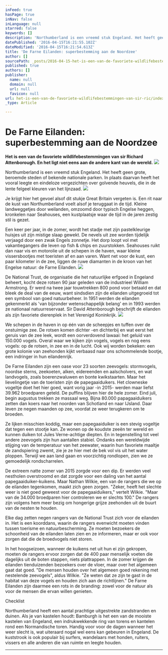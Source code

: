 ```yaml
---
inFeed: true
hasPage: true
inNav: false
inLanguage: null
starred: false
keywords: []
description: 'Northumberland is een vreemd stuk Engeland. Het heeft geen grote, beroemde steden of bekende nationale parken. In plaats daarvan heeft het vooral leegte en eindeloze vergezichten over golvende heuvels, die in de lente felgeel kleuren van het lijnzaad. '
datePublished: '2016-04-15T16:21:55.102Z'
dateModified: '2016-04-15T16:21:54.613Z'
title: 'De Farne Eilanden: superbestemming aan de Noordzee'
author: []
sourcePath: _posts/2016-04-15-het-is-een-van-de-favoriete-wildlifebestemmingen-van-sir-ric.md
published: true
authors: []
publisher:
  name: null
  domain: null
  url: null
  favicon: null
url: het-is-een-van-de-favoriete-wildlifebestemmingen-van-sir-ric/index.html
_type: Article

---
```

# De Farne Eilanden: superbestemming aan de Noordzee

**Het is een van de favoriete wildlifebestemmingen van sir Richard Attenborough. En het ligt niet eens aan de andere kant van de wereld.**
![](https://the-grid-user-content.s3-us-west-2.amazonaws.com/e6c1dc96-e223-4f78-8ca4-c95305332d56.jpg)

Northumberland is een vreemd stuk Engeland. Het heeft geen grote, beroemde steden of bekende nationale parken. In plaats daarvan heeft het vooral leegte en eindeloze vergezichten over golvende heuvels, die in de lente felgeel kleuren van het lijnzaad. ![](https://the-grid-user-content.s3-us-west-2.amazonaws.com/671c968b-7c94-47e3-a9bf-046a3563af7f.jpg)

Je krijgt hier het gevoel alsof dit stukje Great Britain vergeten is. Een rit naar de kust van Northumberland voelt alsof je teruggaat in de tijd. Kleine landweggetjes door weilanden, omzoomd door typisch Engelse heggen, kronkelen naar Seahouses, een kustplaatsje waar de tijd in de jaren zestig stil is gezet. 

Een keer per jaar, in de zomer, wordt het stadje met zijn pastelkleurige huisjes uit zijn mistige slaap gewekt. De nevels uit zee worden tijdelijk verjaagd door een zwak Engels zonnetje. Het dorp loopt vol met vakantiegangers die leven op fish & chips en zuurstokken. Seahouses ruikt dan naar vis en motorolie uit de schepen in de haven, waar kleine vissersbootjes met toeristen af en aan varen. Want net voor de kust, een paar kilometer in de zee, liggen de ruwe diamanten in de kroon van het Engelse natuur: de Farne Eilanden. ![](https://the-grid-user-content.s3-us-west-2.amazonaws.com/b0b2a4b5-326b-4f91-a26f-40fcd3f9f011.jpg)

De National Trust, de organisatie die het natuurlijke erfgoed in Engeland beheert, kocht deze rotsen 90 jaar geleden van de industrieel William Armstrong. Er werd na twee jaar touwtrekken 800 pond voor betaald en dat bleek de deal van de eeuw, want sindsdien zijn de eilanden uitgegroeid tot een symbool van goed natuurbeheer. In 1951 werden de eilanden gekenmerkt als 'van bijzonder wetenschappelijk belang' en in 1993 werden ze nationaal natuurreservaat. Sir David Attenborough beschrijft de eilanden als zijn favoriete dierenplek in het Verenigd Koninkrijk. ![](https://the-grid-user-content.s3-us-west-2.amazonaws.com/e534f4f0-c12a-4ed9-b1b0-76f7b2cd9887.jpg)

We schepen in de haven in op één van de scheepjes en tuffen over de onstuimige zee. De rotsen komen dichter -en dichterbij en wat eerst het geruis van de zee leek, wordt een oorverdovend lawaai: het geluid van 150.000 vogels. Overal waar we kijken zijn vogels, vogels en nog eens vogels: op de rotsen, in zee en in de lucht. Ook wij worden bekeken: een grote kolonie van zeehonden kijkt verbaasd naar ons schommelende bootje, een indringer in hun eilandenrijk.

De Farne Eilanden zijn een oase voor 23 soorten zeevogels: stormvogels, noordse sterns, zeekoeten, alken, eidereenden en aalscholvers, en wat landvogels, zoals boerenzwaluwen en bonte kwikstaarten. Maar het lievelingetje van de toeristen zijn de papegaaiduikers. Het clowneske vogeltje doet het hier goed, want vorig jaar -in 2015- werden maar liefst 39.962 broedparen geteld. De puffins blijven hier de hele zomer. Eind juli, begin augustus trekken ze massaal weg. Bijna 80.000 papagaaiduikers zetten dan koers naar het noorden van Schotland en naar IJsland. Daar leven ze negen maanden op zee, voordat ze weer terugkeren om te broeden.

Ze lijken misschien koddig, maar een papegaaiduiker is een stevig vogeltje dat tegen een stootje kan. Ze wonen op de koudste zeeën ter wereld en kunnen duiken tot Jules Verne-achtige diepten. En in tegenstelling tot veel andere zeevogels zijn hun aantallen stabiel. Ondanks een wereldwijde stijging van de temperatuur van het zeewater, waarin hun favoriete maaltje de zandspiering zwemt, zie je ze hier met de bek vol vis uit het water ploppen. Terwijl we aan land gaan en voorzichtig rondlopen, zien we ze gemoedelijk rondscharrelen.

De extreem natte zomer van 2015 zorgde voor een dip. Er werden veel nestholen overstroomd en dat zorgde voor een daling van het aantal papegaaiduiker-kuikens. Maar Nathan Wilkie, een van de rangers die we op de eilanden tegenkomen, maakt zich geen zorgen. "Zeker, heeft het slechte weer is niet goed geweest voor de papegaaiduikers," vertelt Wilkie. "Maar van de 34.000 broedparen hier controleren we er slechts 100." De rangers zijn volgens hem meer bezig om hongerige grijze zeehonden uit de buurt van de nesten te houden.

Elke dag zetten negen rangers van de National Trust zich voor de eilanden in. Het is een koorddans, waarin de rangers evenwicht moeten vinden tussen toerisme en natuurbescherming. Ze moeten bezoekers de schoonheid van de eilanden laten zien en ze informeren, maar er ook voor zorgen dat die de broedvogels niet storen. 

In het hoogseizoen, wanneer de kuikens net uit hun ei zijn gekropen, moeten de rangers ervoor zorgen dat de 400 paar menselijk voeten die dagelijks uit de boten stappen, niets plattrappen. In de zomer krijgen de eilanden tienduizenden bezoekers over de vloer, maar over het algemeen gaat dat goed.  "De mensen houden over het algemeen goed rekening met nestelende zeevogels", aldus Wilkie. "Ze weten dat ze zijn te gast in de habitat van deze vogels en houden zich aan de richtlijnen." De Farne Eilanden zijn daarmee een rots in de branding: zowel voor de natuur als voor de mensen die ervan willen genieten.

Checklist

Northumberland heeft een aantal prachtige uitgestrekte zandstranden en duinen. Als je van kastelen houdt: Bamburgh is het een van de mooiste kastelen van Engeland, een indrukwekkende ring van torens en kantelen rond een Normandische toren. Handig voor voor de dagen wanneer het weer slecht is, wat uiteraard nogal wel eens kan gebeuren in Engeland. De kuststrook is ook populair bij surfers, wandelaars met honden, ruiters, vissers en alle anderen die van ruimte en leegte houden.

****